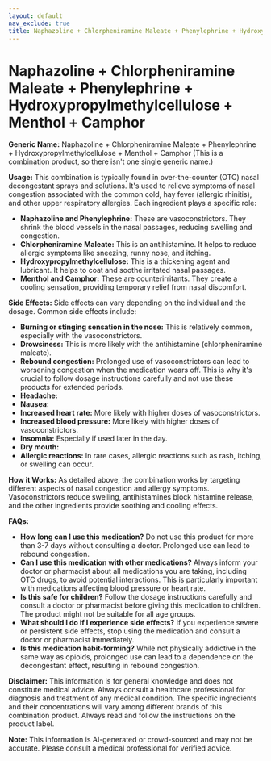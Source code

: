 ```yaml
---
layout: default
nav_exclude: true
title: Naphazoline + Chlorpheniramine Maleate + Phenylephrine + Hydroxypropylmethylcellulose + Menthol + Camphor
---
```


# Naphazoline + Chlorpheniramine Maleate + Phenylephrine + Hydroxypropylmethylcellulose + Menthol + Camphor

**Generic Name:**  Naphazoline + Chlorpheniramine Maleate + Phenylephrine + Hydroxypropylmethylcellulose + Menthol + Camphor (This is a combination product, so there isn't one single generic name.)

**Usage:** This combination is typically found in over-the-counter (OTC) nasal decongestant sprays and solutions.  It's used to relieve symptoms of nasal congestion associated with the common cold, hay fever (allergic rhinitis), and other upper respiratory allergies.  Each ingredient plays a specific role:

* **Naphazoline and Phenylephrine:** These are vasoconstrictors. They shrink the blood vessels in the nasal passages, reducing swelling and congestion.
* **Chlorpheniramine Maleate:** This is an antihistamine. It helps to reduce allergic symptoms like sneezing, runny nose, and itching.
* **Hydroxypropylmethylcellulose:** This is a thickening agent and lubricant. It helps to coat and soothe irritated nasal passages.
* **Menthol and Camphor:** These are counterirritants. They create a cooling sensation, providing temporary relief from nasal discomfort.


**Side Effects:**  Side effects can vary depending on the individual and the dosage.  Common side effects include:

* **Burning or stinging sensation in the nose:** This is relatively common, especially with the vasoconstrictors.
* **Drowsiness:** This is more likely with the antihistamine (chlorpheniramine maleate).
* **Rebound congestion:**  Prolonged use of vasoconstrictors can lead to worsening congestion when the medication wears off. This is why it's crucial to follow dosage instructions carefully and not use these products for extended periods.
* **Headache:**
* **Nausea:**
* **Increased heart rate:** More likely with higher doses of vasoconstrictors.
* **Increased blood pressure:** More likely with higher doses of vasoconstrictors.
* **Insomnia:** Especially if used later in the day.
* **Dry mouth:**
* **Allergic reactions:** In rare cases, allergic reactions such as rash, itching, or swelling can occur.


**How it Works:** As detailed above, the combination works by targeting different aspects of nasal congestion and allergy symptoms.  Vasoconstrictors reduce swelling, antihistamines block histamine release, and the other ingredients provide soothing and cooling effects.


**FAQs:**

* **How long can I use this medication?**  Do not use this product for more than 3-7 days without consulting a doctor. Prolonged use can lead to rebound congestion.
* **Can I use this medication with other medications?**  Always inform your doctor or pharmacist about all medications you are taking, including OTC drugs, to avoid potential interactions.  This is particularly important with medications affecting blood pressure or heart rate.
* **Is this safe for children?**  Follow the dosage instructions carefully and consult a doctor or pharmacist before giving this medication to children.  The product might not be suitable for all age groups.
* **What should I do if I experience side effects?** If you experience severe or persistent side effects, stop using the medication and consult a doctor or pharmacist immediately.
* **Is this medication habit-forming?** While not physically addictive in the same way as opioids, prolonged use can lead to a dependence on the decongestant effect, resulting in rebound congestion.


**Disclaimer:** This information is for general knowledge and does not constitute medical advice.  Always consult a healthcare professional for diagnosis and treatment of any medical condition.  The specific ingredients and their concentrations will vary among different brands of this combination product.  Always read and follow the instructions on the product label.


**Note:** This information is AI-generated or crowd-sourced and may not be accurate. Please consult a medical professional for verified advice.